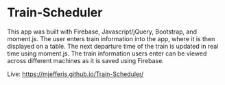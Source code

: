 # Train-Scheduler
This app was built with Firebase, Javascript/jQuery, Bootstrap, and moment.js. The user enters train information into the app, where it is then displayed on a table. The next departure time of the train is updated in real time using moment.js. The train information users enter can be viewed across different machines as it is saved using Firebase.

Live: https://mjefferis.github.io/Train-Scheduler/
